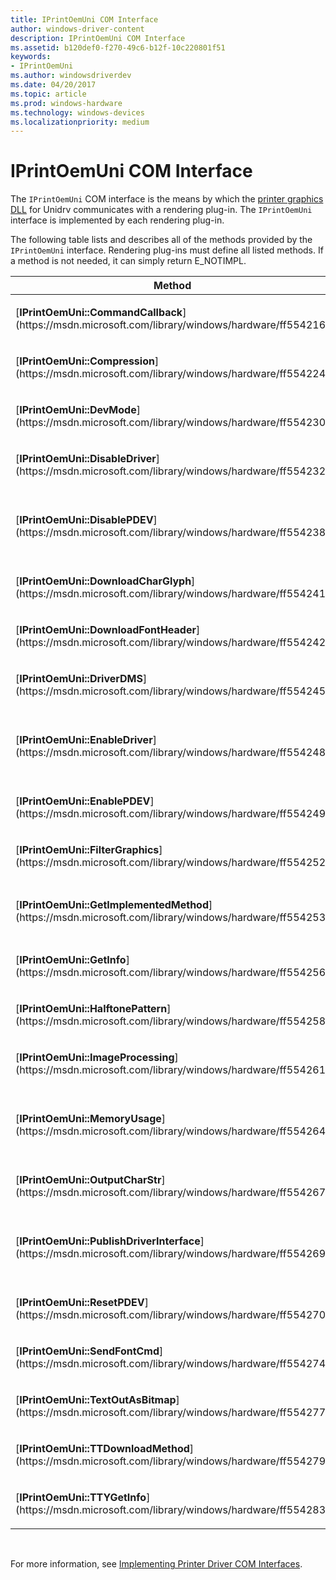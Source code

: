```yaml
---
title: IPrintOemUni COM Interface
author: windows-driver-content
description: IPrintOemUni COM Interface
ms.assetid: b120def0-f270-49c6-b12f-10c220801f51
keywords:
- IPrintOemUni
ms.author: windowsdriverdev
ms.date: 04/20/2017
ms.topic: article
ms.prod: windows-hardware
ms.technology: windows-devices
ms.localizationpriority: medium
---
```


# IPrintOemUni COM Interface





The `IPrintOemUni` COM interface is the means by which the [printer graphics DLL](printer-graphics-dll.md) for Unidrv communicates with a rendering plug-in. The `IPrintOemUni` interface is implemented by each rendering plug-in.

The following table lists and describes all of the methods provided by the `IPrintOemUni` interface. Rendering plug-ins must define all listed methods. If a method is not needed, it can simply return E\_NOTIMPL.

<table>
<colgroup>
<col width="50%" />
<col width="50%" />
</colgroup>
<thead>
<tr class="header">
<th>Method</th>
<th>Description</th>
</tr>
</thead>
<tbody>
<tr class="odd">
<td><p>[<strong>IPrintOemUni::CommandCallback</strong>](https://msdn.microsoft.com/library/windows/hardware/ff554216)</p></td>
<td><p>Allows a rendering plug-in to provide dynamically generated printer commands.</p></td>
</tr>
<tr class="even">
<td><p>[<strong>IPrintOemUni::Compression</strong>](https://msdn.microsoft.com/library/windows/hardware/ff554224)</p></td>
<td><p>Allows a rendering plug-in to provide a customized bitmap compression method.</p></td>
</tr>
<tr class="odd">
<td><p>[<strong>IPrintOemUni::DevMode</strong>](https://msdn.microsoft.com/library/windows/hardware/ff554230)</p></td>
<td><p>Performs operations on a rendering plug-in's private DEVMODE members.</p></td>
</tr>
<tr class="even">
<td><p>[<strong>IPrintOemUni::DisableDriver</strong>](https://msdn.microsoft.com/library/windows/hardware/ff554232)</p></td>
<td><p>Frees resources that were allocated by a rendering plug-in's <strong>IPrintOemUni::EnableDriver</strong> method.</p></td>
</tr>
<tr class="odd">
<td><p>[<strong>IPrintOemUni::DisablePDEV</strong>](https://msdn.microsoft.com/library/windows/hardware/ff554238)</p></td>
<td><p>Allows a rendering plug-in to delete the private PDEV structure that was allocated by its [<strong>IPrintOemUni::EnablePDEV</strong>](https://msdn.microsoft.com/library/windows/hardware/ff554249) method.</p></td>
</tr>
<tr class="even">
<td><p>[<strong>IPrintOemUni::DownloadCharGlyph</strong>](https://msdn.microsoft.com/library/windows/hardware/ff554241)</p></td>
<td><p>Allows a rendering plug-in to download a character glyph for a specified soft font to the printer.</p></td>
</tr>
<tr class="odd">
<td><p>[<strong>IPrintOemUni::DownloadFontHeader</strong>](https://msdn.microsoft.com/library/windows/hardware/ff554242)</p></td>
<td><p>Allows a rendering plug-in to download a font's header information to a printer.</p></td>
</tr>
<tr class="even">
<td><p>[<strong>IPrintOemUni::DriverDMS</strong>](https://msdn.microsoft.com/library/windows/hardware/ff554245)</p></td>
<td><p>Allows a rendering plug-in to indicate that it will use a device-managed drawing surface.</p></td>
</tr>
<tr class="odd">
<td><p>[<strong>IPrintOemUni::EnableDriver</strong>](https://msdn.microsoft.com/library/windows/hardware/ff554248)</p></td>
<td><p>Allows a rendering plug-in to hook out some graphics DDI functions. Note that this method and <strong>IPrintOemUni::DisableDriver</strong> must be considered as a pair; if one is implemented, the other must be implemented as well.</p></td>
</tr>
<tr class="even">
<td><p>[<strong>IPrintOemUni::EnablePDEV</strong>](https://msdn.microsoft.com/library/windows/hardware/ff554249)</p></td>
<td><p>Allows a rendering plug-in to create its own PDEV structure.</p></td>
</tr>
<tr class="odd">
<td><p>[<strong>IPrintOemUni::FilterGraphics</strong>](https://msdn.microsoft.com/library/windows/hardware/ff554252)</p></td>
<td><p>Allows a rendering plug-in to modify scan line data and send it to the spooler.</p></td>
</tr>
<tr class="even">
<td><p>[<strong>IPrintOemUni::GetImplementedMethod</strong>](https://msdn.microsoft.com/library/windows/hardware/ff554253)</p></td>
<td><p>(Implementation required.) Allows Unidrv to determine which <code>IPrintOemUni</code> interface methods have been implemented by a rendering plug-in.</p></td>
</tr>
<tr class="odd">
<td><p>[<strong>IPrintOemUni::GetInfo</strong>](https://msdn.microsoft.com/library/windows/hardware/ff554256)</p></td>
<td><p>(Implementation required.) Returns a rendering plug-in's identification information.</p></td>
</tr>
<tr class="even">
<td><p>[<strong>IPrintOemUni::HalftonePattern</strong>](https://msdn.microsoft.com/library/windows/hardware/ff554258)</p></td>
<td><p>Allows a rendering plug-in to create or modify a halftone pattern before it is used in a halftoning operation.</p></td>
</tr>
<tr class="odd">
<td><p>[<strong>IPrintOemUni::ImageProcessing</strong>](https://msdn.microsoft.com/library/windows/hardware/ff554261)</p></td>
<td><p>Allows a rendering plug-in to modify image bitmap data, in order to perform color formatting or halftoning.</p></td>
</tr>
<tr class="even">
<td><p>[<strong>IPrintOemUni::MemoryUsage</strong>](https://msdn.microsoft.com/library/windows/hardware/ff554264)</p></td>
<td><p>Allows a rendering plug-in to specify the amount of memory required for use by its [<strong>IPrintOemUni::ImageProcessing</strong>](https://msdn.microsoft.com/library/windows/hardware/ff554261) method.</p></td>
</tr>
<tr class="odd">
<td><p>[<strong>IPrintOemUni::OutputCharStr</strong>](https://msdn.microsoft.com/library/windows/hardware/ff554267)</p></td>
<td><p>Allows a rendering plug-in to control the printing of font glyphs.</p></td>
</tr>
<tr class="even">
<td><p>[<strong>IPrintOemUni::PublishDriverInterface</strong>](https://msdn.microsoft.com/library/windows/hardware/ff554269)</p></td>
<td><p>(Implementation required.) Supplies a pointer to the Unidrv driver's [IPrintOemDriverUni COM interface](iprintoemdriveruni-com-interface.md) or [IPrintCoreHelperUni interface](https://msdn.microsoft.com/library/windows/hardware/ff552940).</p></td>
</tr>
<tr class="odd">
<td><p>[<strong>IPrintOemUni::ResetPDEV</strong>](https://msdn.microsoft.com/library/windows/hardware/ff554270)</p></td>
<td><p>Allows a rendering plug-in to reset its PDEV structure.</p></td>
</tr>
<tr class="even">
<td><p>[<strong>IPrintOemUni::SendFontCmd</strong>](https://msdn.microsoft.com/library/windows/hardware/ff554274)</p></td>
<td><p>Allows a rendering plug-in to modify a printer's font selection command and then send it to the printer.</p></td>
</tr>
<tr class="odd">
<td><p>[<strong>IPrintOemUni::TextOutAsBitmap</strong>](https://msdn.microsoft.com/library/windows/hardware/ff554277)</p></td>
<td><p>Allows a rendering plug-in to create a bitmap image of a text string.</p></td>
</tr>
<tr class="even">
<td><p>[<strong>IPrintOemUni::TTDownloadMethod</strong>](https://msdn.microsoft.com/library/windows/hardware/ff554279)</p></td>
<td><p>Allows a rendering plug-in to indicate the format that Unidrv should use for a specified TrueType font.</p></td>
</tr>
<tr class="odd">
<td><p>[<strong>IPrintOemUni::TTYGetInfo</strong>](https://msdn.microsoft.com/library/windows/hardware/ff554283)</p></td>
<td><p>Allows a rendering plug-in to supply Unidrv with information relevant to text-only printers.</p></td>
</tr>
</tbody>
</table>

 

For more information, see [Implementing Printer Driver COM Interfaces](implementing-printer-driver-com-interfaces.md).

 

 




